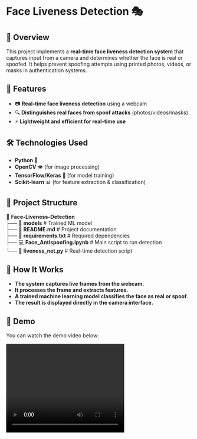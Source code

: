 # **Face Liveness Detection** 🎭  

## **📌 Overview**  
This project implements a **real-time face liveness detection system** that captures input from a camera and determines whether the face is real or spoofed. It helps prevent spoofing attempts using printed photos, videos, or masks in authentication systems.  

## **🚀 Features**  
- 📷 **Real-time face liveness detection** using a webcam  
- 🔍 **Distinguishes real faces from spoof attacks** (photos/videos/masks)  
- ⚡ **Lightweight and efficient for real-time use**  

## **🛠️ Technologies Used**  
- **Python** 🐍  
- **OpenCV** 👁️ (for image processing)  
- **TensorFlow/Keras** 🤖 (for model training)  
- **Scikit-learn** 📊 (for feature extraction & classification)  

## 📂 **Project Structure**  

📁 **Face-Liveness-Detection**  
├── 📂 **models**              # Trained ML model  
├── 📄 **README.md**           # Project documentation  
├── 📜 **requirements.txt**    # Required dependencies  
├── 💻 **Face_Antispoofing.ipynb**   # Main script to run detection  
└── 🎥 **liveness_net.py**      # Real-time detection script  


## **📌 How It Works**
- **The system captures live frames from the webcam.**
- **It processes the frame and extracts features.**
- **A trained machine learning model classifies the face as real or spoof.**
- **The result is displayed directly in the camera interface.**
## **📸 Demo**
You can watch the demo video below:

<video width="320" height="240" controls>
  <source src="https://github.comMaheshdindur/Face_Liveness_Detection/blob/main/assets/VID_20250205125201.mp4?raw=true" type="video/mp4">
  Your browser does not support the video tag.
</video>


